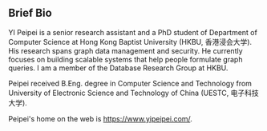 ## Brief Bio

YI Peipei is a senior research assistant and a PhD student of Department of Computer Science at Hong Kong Baptist University (HKBU, 香港浸会大学). His research spans graph data management and security. He currently focuses on building scalable systems that help people formulate graph queries. I am a member of the Database Research Group at HKBU.

Peipei received B.Eng. degree in Computer Science and Technology from University of Electronic Science and Technology of China (UESTC, 电子科技大学).

Peipei's home on the web is https://www.yipeipei.com/.
